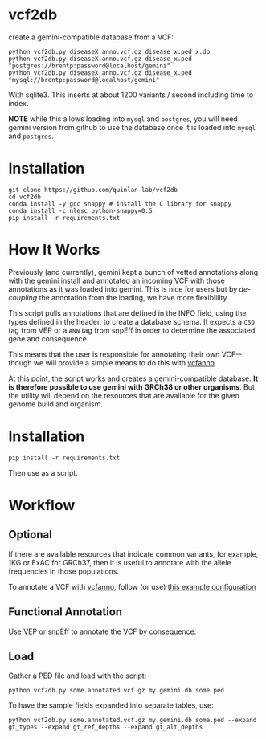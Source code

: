 vcf2db
======

create a gemini-compatible database from a VCF:

```
python vcf2db.py diseaseX.anno.vcf.gz disease_x.ped x.db
python vcf2db.py diseaseX.anno.vcf.gz disease_x.ped "postgres://brentp:password@localhost/gemini"
python vcf2db.py diseaseX.anno.vcf.gz disease_x.ped "mysql://brentp:password@localhost/gemini"
```

With sqlite3. This inserts at about 1200 variants / second including time to index.

**NOTE** while this allows loading into `mysql` and `postgres`, you will need gemini version
from github to use the database once it is loaded into `mysql` and `postgres`.

Installation
============

```
git clone https://github.com/quinlan-lab/vcf2db
cd vcf2db
conda install -y gcc snappy # install the C library for snappy
conda install -c nlesc python-snappy=0.5
pip install -r requirements.txt
```

How It Works
============

Previously (and currently), gemini kept a bunch of vetted annotations along with the gemini install
and annotated an incoming VCF with those annotations as it was loaded into gemini. This is nice for
users but by *de-coupling* the annotation from the loading, we have more flexiblility.

This script pulls annotations that are defined in the INFO field, using the types defined in the header,
to create a database schema. It expects a `CSQ` tag from VEP or a `ANN` tag from snpEff in order to
determine the associated gene and consequence.

This means that the user is responsible for annotating their own VCF--though we will provide a simple
means to do this with [vcfanno](https://github.com/brentp/vcfanno). 

At this point, the script works and creates a gemini-compatible database. **It is therefore possible to use
gemini with GRCh38 or other organisms**. But the utility will depend on the resources that are available
for the given genome build and organism.

Installation
============

```
pip install -r requirements.txt
```

Then use as a script.

Workflow
========

Optional
--------

If there are available resources that indicate common variants, for example, 1KG or ExAC for GRCh37, then
it is useful to annotate with the allele frequencies in those populations.

To annotate a VCF with [vcfanno](https://github.com/brentp/vcfanno), follow (or use) [this example configuration](https://github.com/brentp/vcfanno/blob/4e6fd8e7f58e7e561520a6c988c91c6360a7bc42/example/gem.conf)

Functional Annotation
---------------------

Use VEP or snpEff to annotate the VCF by consequence.

Load
----

Gather a PED file and load with the script:

```
python vcf2db.py some.annotated.vcf.gz my.gemini.db some.ped
```

To have the sample fields expanded into separate tables, use:
```
python vcf2db.py some.annotated.vcf.gz my.gemini.db some.ped --expand gt_types --expand gt_ref_depths --expand gt_alt_depths
```
